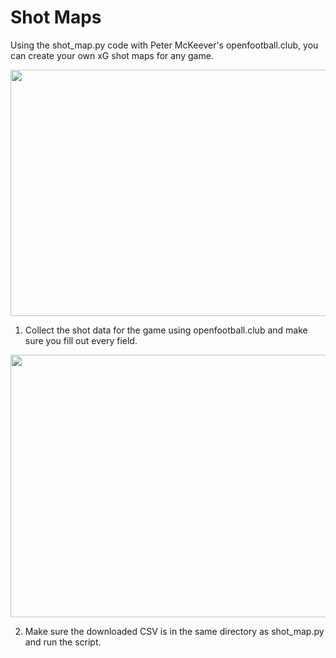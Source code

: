 # Shot Maps
Using the shot_map.py code with Peter McKeever's openfootball.club, you can create your own xG shot maps for any game.
<p align="center">
  <img width="600" height="394" src="https://user-images.githubusercontent.com/57690237/82160978-c3f23680-985e-11ea-9be2-870cd3e8cad3.png">
</p>

1. Collect the shot data for the game using openfootball.club and make sure you fill out every field.
<p align="center">
  <img width="686.7" height="420" src="https://user-images.githubusercontent.com/57690237/82161302-2f3d0800-9861-11ea-845c-7a5020496c6e.png">
</p>


2. Make sure the downloaded CSV is in the same directory as shot_map.py and run the script.



